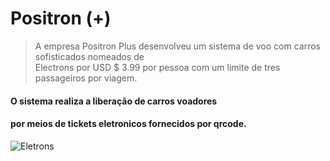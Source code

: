 # Positron (+)  

>A empresa Positron Plus desenvolveu um sistema de voo com carros sofisticados nomeados de  
>Electrons por USD $ 3.99 por pessoa com um limite de tres passageiros por viagem.  


#### O sistema realiza a liberação de carros voadores  
#### por meios de tickets eletronicos fornecidos por qrcode.  

![Eletrons](https://adrenaline.com.br/admin/files/sysmidia/7ZD04ZaZZAb41DBAx08cZ6BAB9bDDC/carro-voador_aberta.jpg)
